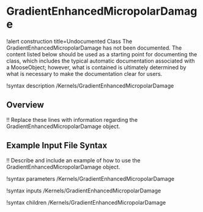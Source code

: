 # GradientEnhancedMicropolarDamage

!alert construction title=Undocumented Class
The GradientEnhancedMicropolarDamage has not been documented. The content listed below should be used as a starting point for
documenting the class, which includes the typical automatic documentation associated with a
MooseObject; however, what is contained is ultimately determined by what is necessary to make the
documentation clear for users.

!syntax description /Kernels/GradientEnhancedMicropolarDamage

## Overview

!! Replace these lines with information regarding the GradientEnhancedMicropolarDamage object.

## Example Input File Syntax

!! Describe and include an example of how to use the GradientEnhancedMicropolarDamage object.

!syntax parameters /Kernels/GradientEnhancedMicropolarDamage

!syntax inputs /Kernels/GradientEnhancedMicropolarDamage

!syntax children /Kernels/GradientEnhancedMicropolarDamage
